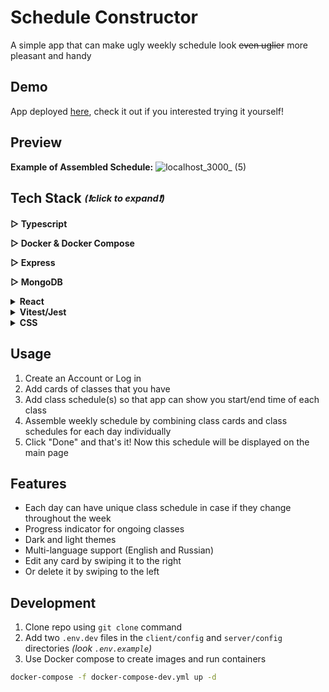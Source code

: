 # Schedule Constructor
A simple app that can make ugly weekly schedule look ~~even uglier~~ more pleasant and handy
<br/>

## Demo
App deployed [here](https://to-do), check it out if you interested trying it yourself!

## Preview

**Example of Assembled Schedule:**
![localhost_3000_ (5)](https://github.com/stinger222/edu-schedule-constructor/assets/39219491/0d3b006b-001f-456e-8468-1ffa7ee1a247)


## Tech Stack <i><sub><sup>(❗click to expand❗)</sup></sub></i>
 <b>▷ Typescript</b>

 <b>▷ Docker & Docker Compose</b>

 <b>▷ Express</b>

 <b>▷ MongoDB</b>
 
 <details>
   <summary><b>React</b></summary>
  
   - MobX
     > For global state management
   - React Hook Form
     > To create forms with necessary logic such as validation and form state management
   - React Router Dom
     > For dynamic routing and navigation in the app
   - Error Boundary
     > For handling errors and preventing bad user experience
   - i18next
     > For multi-language support (English / Russian)
   - Axios
     > For data fetching
</details>

<details>
  <summary><b>Vitest/Jest</b></summary>
  
   - Unit Testing
     > (React components & utility functions) 
   - Simple snapshot testing
   - Simple End2End testing (⚠️ **Not Yet.** _Currently working on..._ ⚠️)
</details>

 <details>
   <summary><b>CSS</b></summary>

   - Styled Components
     > For general components styling
   - React Spring + Use Gesture
     > Used to add delete/edit swipe animations
   - React transition group
     > To animate navigation in dropdown menu
</details>

## Usage
  1. Create an Account or Log in
  2. Add cards of classes that you have
  3. Add class schedule(s) so that app can show you start/end time of each class
  5. Assemble weekly schedule by combining class cards and class schedules for each day individually
  6. Click "Done" and that's it! Now this schedule will be displayed on the main page
   
## Features
  - Each day can have unique class schedule in case if they change throughout the week
  - Progress indicator for ongoing classes
  - Dark and light themes 
  - Multi-language support (English and Russian)
  - Edit any card by swiping it to the right
  - Or delete it by swiping to the left

## Development
1. Clone repo using `git clone` command
2. Add two `.env.dev` files in the `client/config` and `server/config` directories _(look `.env.example`)_
3. Use Docker compose to create images and run containers
```sh
docker-compose -f docker-compose-dev.yml up -d
```
